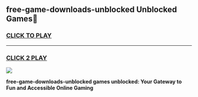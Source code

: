 
## free-game-downloads-unblocked Unblocked Games👋
<h3>
<a href="https://news.freeplayer.one?title=free-game-downloads-unblocked&ref=16F">CLICK TO PLAY</a></h3>
<hr>

<h3>
<a href="https://news.freeplayer.one?title=free-game-downloads-unblocked&ref=16F">CLICK 2 PLAY</a>
  
</h3>

<a href="https://news.freeplayer.one?title=free-game-downloads-unblocked&ref=16F/"><img src="https://clearcache.store/games.png"></a>


**free-game-downloads-unblocked games unblocked: Your Gateway to Fun and Accessible Online Gaming**
